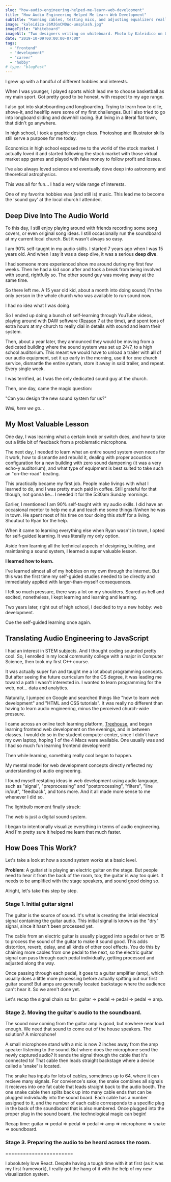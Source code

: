 ```yaml
---
slug: "how-audio-engineering-helped-me-learn-web-development"
title: "How Audio Engineering Helped Me Learn Web Development"
subtitle: "Running cables, testing mics, and adjusting equalizers really helped in my understanding of JavaScript."
image: "kaleidico-26MJGnCM0Wc-unsplash.jpg"
imageTitle: "Whiteboard"
imageAlt: "Two designers writing on whiteboard. Photo by Kaleidico on Unsplash"
date: "2019-10-09T00:00:00-07:00"
tags:
  - "frontend"
  - "development"
  - "career"
  - "hobby"
# type: "blogPost"
---
```


I grew up with a handful of different hobbies and interests.

When I was younger, I played sports which lead me to choose basketball as my main sport. Got pretty good to be honest, with respect to my age range.

I also got into skateboarding and longboarding. Trying to learn how to ollie, shove-it, and heelflip were some of my first challenges. But I also tried to go into longboard sliding and downhill racing. But living in a literal flat town, that didn't go anywhere.

In high school, I took a graphic design class. Photoshop and Illustrator skills still serve a purpose for me today.

Economics in high school exposed me to the world of the stock market. I actually loved it and started following the stock market with those virtual market app games and played with fake money to follow profit and losses.

I've also always loved science and eventually dove deep into astronomy and theoretical astrophysics.

This was all for fun... I had a very wide range of interests.

One of my favorite hobbies was (and still is) music. This lead me to become the 'sound guy' at the local church I attended.

## Deep Dive Into The Audio World

To this day, I still enjoy playing around with friends recording some song covers, or even original song ideas. I still occasionally run the soundboard at my current local church. But it wasn't always so easy.

I am 90% self-taught in my audio skills. I started 7 years ago when I was 15 years old. And when I say it was a deep dive, it was a serious **deep dive**.

I had someone more experienced show me around during my first few weeks. Then he had a kid soon after and took a break from being involved with sound, rightfully so. The other sound guy was moving away at the same time.

So there left me. A 15 year old kid, about a month into doing sound; I'm the only person in the whole church who was available to run sound now.

I had no idea what I was doing.

So I ended up doing a bunch of self-learning through YouTube videos, playing around with DAW software ([Reason](https://www.reasonstudios.com/) 7 at the time), and spent tons of extra hours at my church to really dial in details with sound and learn their system.

Then, about a year later, they announced they would be moving from a dedicated building where the sound system was set up 24/7, to a high school auditorium. This meant we would have to unload a trailer with **all** of our audio equipment, set it up early in the morning, use it for one church service, dismantle the entire system, store it away in said trailer, and repeat. Every single week.

I was terrified, as I was the only dedicated sound guy at the church.

Then, one day, came the magic question:

"Can you design the new sound system for us?"

_Well, here we go..._

## My Most Valuable Lesson

One day, I was learning what a certain knob or switch does, and how to take out a little bit of feedback from a problematic microphone.

The next day, I needed to learn what an entire sound system even needs for it work, how to dismantle and rebuild it, dealing with proper acoustics configuration for a new building with zero sound dampening (it was a very echo-y auditorium), and what type of equipment is best suited to take such an "on-the-road" beating.

This practically became my first job. People make livings with what I learned to do, and I was pretty much paid in coffee. Still grateful for that though, not gonna lie... I needed it for the 5:30am Sunday mornings.

Earlier, I mentioned I am 90% self-taught with my audio skills. I did have an occasional mentor to help me out and teach me some things if/when he was in town. He spent most of his time on tour doing this stuff for a living. Shoutout to Ryan for the help.

When it came to learning everything else when Ryan wasn't in town, I opted for self-guided learning. It was literally my only option.

Aside from learning all the technical aspects of designing, building, and maintianing a sound system, I learned a super valuable lesson.

**I learned how to learn.**

I've learned almost all of my hobbies on my own through the internet. But this was the first time my self-guided studies needed to be directly and immediately applied with larger-than-myself consequences.

I felt so much pressure, there was a lot on my shoulders. Scared as hell and excited, nonetheless, I kept learning and learning and learning.

Two years later, right out of high school, I decided to try a new hobby: web development.

Cue the self-guided learning once again.

## Translating Audio Engineering to JavaScript

I had an interest in STEM subjects. And I thought coding sounded pretty cool. So, I enrolled in my local community college with a major in Computer Science, then took my first C++ course.

It was actually super fun and taught me a lot about programming concepts. But after seeing the future curriculum for the CS degree, it was leading me toward a path I wasn't interested in. I wanted to learn programming for the web, not... data and analytics.

Naturally, I jumped on Google and searched things like "how to learn web development" and "HTML and CSS tutorials". It was really no different than having to learn audio engineering, minus the perceived church-wide pressure.

I came across an online tech learning platform, [Treehouse](https://teamtreehouse.com/), and began learning frontend web development on the evenings, and in between classes. I would do so in the student computer center, since I didn't have my own laptop, hoping 1 of the 4 Macs were available. One usually was and I had so much fun learning frontend development!

Then while learning, something really cool began to happen.

My mental model for web development concepts directly reflected my understanding of audio engineering.

I found myself restating ideas in web development using audio language, such as "signal", "preprocessing" and "postprocessing", "filters", "line in/out", "feedback", and tons more. And it all made more sense to me whenever I did so.

The lightbulb moment finally struck:

The web is just a digital sound system.

I began to intentionally visualize everything in terms of audio engineering. And I'm pretty sure it helped me learn that much faster.

## How Does This Work?

Let's take a look at how a sound system works at a basic level.

**Problem**: A guitarist is playing an electric guitar on the stage. But people need to hear it from the back of the room, too; the guitar is way too quiet. It needs to be amplified with the stage speakers, and sound good doing so.

Alright, let's take this step by step.

### Stage 1. Initial guitar signal

The guitar is the source of sound. It's what is creating the intial electrical signal containing the guitar audio. This initial signal is known as the "dry" signal, since it hasn't been processed yet.

The cable from an electric guitar is usually plugged into a pedal or two or 15 to process the sound of the guitar to make it sound good. This adds distortion, reverb, delay, and all kinds of other cool effects. You do this by chaining more cables from one pedal to the next, so the electric guitar signal can pass through each pedal individually, getting processed and adjusted along the way.

Once passing through each pedal, it goes to a guitar amplifier (amp), which usually does a little more processing before actually spitting out our first guitar sound! But amps are generally located backstage where the audience can't hear it. So we aren't done yet.

Let's recap the signal chain so far: guitar => pedal => pedal => pedal => amp.

### Stage 2. Moving the guitar's audio to the soundboard.

The sound now coming from the guitar amp is good, but nowhere near loud enough. We need that sound to come out of the house speakers. The solution? A microphone!

A small microphone stand with a mic is now 2 inches away from the amp speaker listening to the sound. But where does the microphone send the newly captured audio? It sends the signal through the cable that it's connected to! That cable then leads straight backstage where a device called a 'snake' is located.

The snake has inputs for lots of cables, sometimes up to 64, where it can recieve many signals. For convience's sake, the snake combines all signals it recieves into one fat cable that leads straight back to the audio booth. The one snake cable then splits back up into many cable ends that can be plugged individually into the sound board. Each cable has a number assigned to it, and the number of each cable corresponds to a specific plug in the back of the soundboard that is also numbered. Once plugged into the proper plug in the sound board, the technological magic can begin!

Recap time: guitar => pedal => pedal => pedal => amp => microphone => snake => soundboard.

### Stage 3. Preparing the audio to be heard across the room.

=======================

I absolutely love React. Despite having a tough time with it at first (as it was my first framework), I really got the hang of it with the help of my new visualization system.
